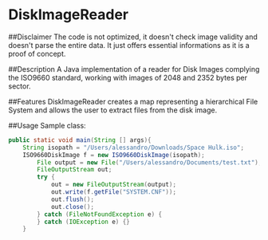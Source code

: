 DiskImageReader
===============

##Disclaimer
The code is not optimized, it doesn't check image validity and doesn't parse the entire data. It just offers essential informations as it is a proof of concept.

##Description
A Java implementation of a reader for Disk Images complying the ISO9660 standard, working with images of 2048 and 2352 bytes per sector.

##Features
DiskImageReader creates a map representing a hierarchical File System and allows the user to extract files from the disk image.

##Usage
Sample class:



```java
public static void main(String [] args){
	String isopath = "/Users/alessandro/Downloads/Space Hulk.iso";
	ISO9660DiskImage f = new ISO9660DiskImage(isopath);
		File output = new File("/Users/alessandro/Documents/test.txt");
		FileOutputStream out;
		try {
			out = new FileOutputStream(output);
			out.write(f.getFile("SYSTEM.CNF"));
			out.flush();
			out.close();
		} catch (FileNotFoundException e) {
		} catch (IOException e) {}
	}
```